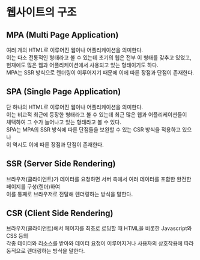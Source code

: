# 웹사이트의 구조


## MPA (Multi Page Application)
여러 개의 HTML로 이루어진 웹이나 어플리케이션을 의미한다.  
이는 다소 전통적인 형태라고 볼 수 있는데 초기의 웹은 전부 이 형태를 갖추고 있었고,  
현재에도 많은 웹과 어플리케이션에서 사용되고 있는 형태이기도 하다.  
MPA는 SSR 방식으로 렌더링이 이루어지기 때문에 이에 따른 장점과 단점이 존재한다.

## SPA (Single Page Application)
단 하나의 HTML로 이루어진 웹이나 어플리케이션을 의미한다.  
이는 비교적 최근에 등장한 형태라고 볼 수 있는데 최근 많은 웹과 어플리케이션들이  
채택하여 그 수가 늘어나고 있는 형태라고 볼 수 있다.  
SPA는 MPA의 SSR 방식에 따른 단점들을 보완할 수 있는 CSR 방식을 적용하고 있으나  
이 역시도 이에 따른 장점과 단점이 존재한다.


## SSR (Server Side Rendering)
브라우저(클라이언트)가 데이터를 요청하면 서버 측에서 여러 데이터를 포함한 완전한 페이지를 구성(렌더)하여  
이를 통째로 브라우저로 전달해 렌더링하는 방식을 말한다.

## CSR (Client Side Rendering)
브라우저(클라이언트)에서 페이지를 최초로 로딩할 때 HTML을 비롯한 Javascript와 CSS 등의  
각종 데이터와 리소스를 받아와 데이터 요청이 이루어지거나 사용자의 상호작용에 따라 동적으로 렌더링하는 방식을 말한다.
